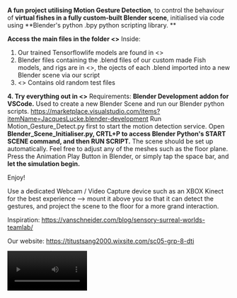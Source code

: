 **A fun project utilising Motion Gesture Detection**, to control the behaviour of **virtual fishes in a fully custom-built Blender scene**, initialised via code using **Blender's python .bpy python scripting library. **

**Access the main files in the folder <<fish-flock-simulation>>**
Inside:
1. Our trained Tensorflowlife models are found in <<model>>
2. Blender files containing the .blend files of our custom made Fish models, and rigs are in <<Blender Scene Files>>, the ojects of each .blend imported into a new Blender scene via our script
3. <<Miscelleanous>> Contains old random test files

**4. Try everything out in <<Run Simulation>>**
Requirements:
**Blender Development addon for VSCode.** Used to create a new Blender Scene and run our Blender python scripts. https://marketplace.visualstudio.com/items?itemName=JacquesLucke.blender-development
Run Motion_Gesture_Detect.py first to start the motion detection service.
Open **Blender_Scene_Initialiser.py, CRTL+P to access Blender Python's START SCENE command, and then RUN SCRIPT.** The scene should be set up automatically. Feel free to adjust any of the meshes such as the floor plane.
Press the Animation Play Button in Blender, or simply tap the space bar, and **let the simulation begin.**

Enjoy!

Use a dedicated Webcam / Video Capture device such as an XBOX Kinect for the best experience --> mount it above you so that it can detect the gestures, and project the scene to the floor for a more grand interaction. 

Inspiration: https://vanschneider.com/blog/sensory-surreal-worlds-teamlab/

Our website:
https://titustsang2000.wixsite.com/sc05-grp-8-dti

<video src='https://youtu.be/yFxSdek6QW4' width=180/>



